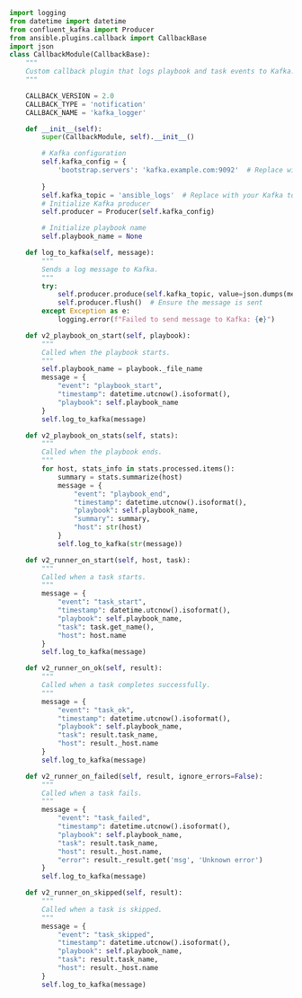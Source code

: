 ﻿```python
import logging
from datetime import datetime
from confluent_kafka import Producer
from ansible.plugins.callback import CallbackBase
import json
class CallbackModule(CallbackBase):
    """
    Custom callback plugin that logs playbook and task events to Kafka.
    """

    CALLBACK_VERSION = 2.0
    CALLBACK_TYPE = 'notification'
    CALLBACK_NAME = 'kafka_logger'

    def __init__(self):
        super(CallbackModule, self).__init__()

        # Kafka configuration
        self.kafka_config = {
            'bootstrap.servers': 'kafka.example.com:9092'  # Replace with your Kafka broker address
            
        }
        self.kafka_topic = 'ansible_logs'  # Replace with your Kafka topic name
        # Initialize Kafka producer
        self.producer = Producer(self.kafka_config)

        # Initialize playbook name
        self.playbook_name = None

    def log_to_kafka(self, message):
        """
        Sends a log message to Kafka.
        """
        try:
            self.producer.produce(self.kafka_topic, value=json.dumps(message))
            self.producer.flush()  # Ensure the message is sent
        except Exception as e:
            logging.error(f"Failed to send message to Kafka: {e}")

    def v2_playbook_on_start(self, playbook):
        """
        Called when the playbook starts.
        """
        self.playbook_name = playbook._file_name
        message = {
            "event": "playbook_start",
            "timestamp": datetime.utcnow().isoformat(),
            "playbook": self.playbook_name
        }
        self.log_to_kafka(message)

    def v2_playbook_on_stats(self, stats):
        """
        Called when the playbook ends.
        """
        for host, stats_info in stats.processed.items():
            summary = stats.summarize(host)
            message = {
                "event": "playbook_end",
                "timestamp": datetime.utcnow().isoformat(),
                "playbook": self.playbook_name,
                "summary": summary,
                "host": str(host)
            }
            self.log_to_kafka(str(message))

    def v2_runner_on_start(self, host, task):
        """
        Called when a task starts.
        """
        message = {
            "event": "task_start",
            "timestamp": datetime.utcnow().isoformat(),
            "playbook": self.playbook_name,
            "task": task.get_name(),
            "host": host.name
        }
        self.log_to_kafka(message)

    def v2_runner_on_ok(self, result):
        """
        Called when a task completes successfully.
        """
        message = {
            "event": "task_ok",
            "timestamp": datetime.utcnow().isoformat(),
            "playbook": self.playbook_name,
            "task": result.task_name,
            "host": result._host.name
        }
        self.log_to_kafka(message)

    def v2_runner_on_failed(self, result, ignore_errors=False):
        """
        Called when a task fails.
        """
        message = {
            "event": "task_failed",
            "timestamp": datetime.utcnow().isoformat(),
            "playbook": self.playbook_name,
            "task": result.task_name,
            "host": result._host.name,
            "error": result._result.get('msg', 'Unknown error')
        }
        self.log_to_kafka(message)

    def v2_runner_on_skipped(self, result):
        """
        Called when a task is skipped.
        """
        message = {
            "event": "task_skipped",
            "timestamp": datetime.utcnow().isoformat(),
            "playbook": self.playbook_name,
            "task": result.task_name,
            "host": result._host.name
        }
        self.log_to_kafka(message)
```